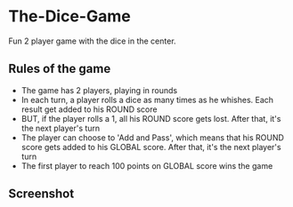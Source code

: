 # The-Dice-Game
Fun 2 player game with the dice in the center.

## Rules of the game
- The game has 2 players, playing in rounds
- In each turn, a player rolls a dice as many times as he whishes. Each result get added to his ROUND score
- BUT, if the player rolls a 1, all his ROUND score gets lost. After that, it's the next player's turn
- The player can choose to 'Add and Pass', which means that his ROUND score gets added to his GLOBAL score. After that, it's the next player's turn
- The first player to reach 100 points on GLOBAL score wins the game

## Screenshot
